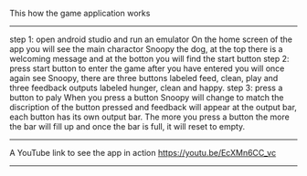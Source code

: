 This how the game application works
***************************************************************************************************************************************************************************************************************************************************************************************************
step 1: open android studio and run an emulator
On the home screen of the app you will see the main charactor Snoopy the dog, at the top there is a welcoming message and at the botton you will find the start button
step 2: press start button to enter the game
after you have entered you will once again see Snoopy, there are three buttons labeled feed, clean, play and three feedback outputs labeled hunger, clean and happy.
step 3: press a button to paly
When you press a button Snoopy will change to match the discription of the button pressed and feedback will appear at the output bar, each button has its own output bar. The more you press a button the more the bar will fill up and once the bar is full, it will reset to empty.
**************************************************************************************************************************************************************************************************************************************************************************************************
A YouTube link to see the app in action 
https://youtu.be/EcXMn6CC_vc
***************************************************************************************************************************************************************************************************************************************************************************************************
